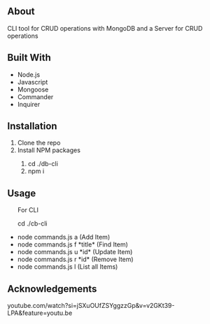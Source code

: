 <h2> About </h2>
<p> CLI tool for CRUD operations with MongoDB and a Server for CRUD operations </p>
<h2> Built With </h2>
<ul>
  <li> Node.js </li>
  <li> Javascript</li>
  <li> Mongoose </li>
  <li> Commander </li>
  <li> Inquirer</li>
</ul>
<h2>Installation</h2>
<ol>
  <li>Clone the repo </li>
  <li>Install NPM packages </li>
  <ol>
    <li> cd ./db-cli </li>
    <li> npm i </li>
  </ol>
</ol>
<h2>Usage</h2>
<ul>
  <p> For CLI</p>
  <p> cd ./cb-cli </p>
  <lI>node commands.js a (Add Item)</lI>
  <lI>node commands.js f *title* (Find Item)</lI>
  <li>node commands.js u *id* (Update Item)</li>
  <li>node commands.js r *id* (Remove Item)</li>
  <li>node commands.js l (List all Items)</li>
</ul>
<h2>Acknowledgements</h2>
<p> youtube.com/watch?si=jSXuOUfZSYggzzGp&v=v2GKt39-LPA&feature=youtu.be </p>
